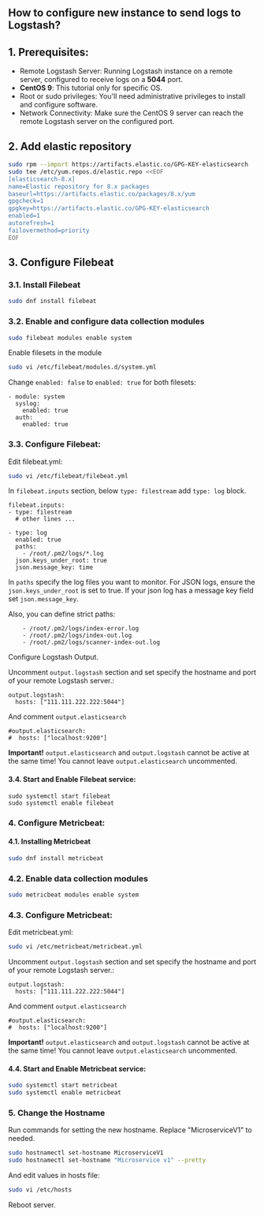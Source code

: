 How to configure new instance to send logs to Logstash?
-

## 1. Prerequisites:

- Remote Logstash Server: Running Logstash instance on a remote server, configured to receive logs on a **5044** port.
- **CentOS 9**: This tutorial only for specific OS.
- Root or sudo privileges: You'll need administrative privileges to install and configure software.
- Network Connectivity: Make sure the CentOS 9 server can reach the remote Logstash server on the configured port.

## 2. Add elastic repository

```bash
sudo rpm --import https://artifacts.elastic.co/GPG-KEY-elasticsearch
sudo tee /etc/yum.repos.d/elastic.repo <<EOF
[elasticsearch-8.x]
name=Elastic repository for 8.x packages
baseurl=https://artifacts.elastic.co/packages/8.x/yum
gpgcheck=1
gpgkey=https://artifacts.elastic.co/GPG-KEY-elasticsearch
enabled=1
autorefresh=1
failovermethod=priority
EOF
```

## 3. Configure Filebeat

### 3.1. Install Filebeat

```bash
sudo dnf install filebeat
```

### 3.2. Enable and configure data collection modules

```bash
sudo filebeat modules enable system
```

Enable filesets in the module

```bash
sudo vi /etc/filebeat/modules.d/system.yml
```

Change `enabled: false` to `enabled: true` for both filesets:

```
- module: system
  syslog:
    enabled: true
  auth:
    enabled: true
```

### 3.3. Configure Filebeat:

Edit filebeat.yml:

```bash
sudo vi /etc/filebeat/filebeat.yml
```

In `filebeat.inputs` section, below `type: filestream` add `type: log` block.

```
filebeat.inputs:
- type: filestream
  # other lines ...

- type: log
  enabled: true
  paths:
    - /root/.pm2/logs/*.log
  json.keys_under_root: true
  json.message_key: time 
```

In `paths` specify the log files you want to monitor.
For JSON logs, ensure the `json.keys_under_root` is set to true.
If your json log has a message key field set `json.message_key`.

Also, you can define strict paths:
```
    - /root/.pm2/logs/index-error.log
    - /root/.pm2/logs/index-out.log
    - /root/.pm2/logs/scanner-index-out.log
```

Configure Logstash Output.

Uncomment `output.logstash` section and set specify the hostname and port of your remote Logstash server.: 

```
output.logstash:
  hosts: ["111.111.222.222:5044"]
```

And comment `output.elasticsearch`

```
#output.elasticsearch:
#  hosts: ["localhost:9200"]
```

**Important!** `output.elasticsearch` and `output.logstash` cannot be active at the same time! You cannot leave `output.elasticsearch` uncommented.

#### 3.4. Start and Enable Filebeat service:

```
sudo systemctl start filebeat
sudo systemctl enable filebeat
```

### 4. Configure Metricbeat:

#### 4.1. Installing Metricbeat

```bash
sudo dnf install metricbeat
```

### 4.2. Enable data collection modules

```bash
sudo metricbeat modules enable system
```

### 4.3. Configure Metricbeat:

Edit metricbeat.yml:

```bash
sudo vi /etc/metricbeat/metricbeat.yml
```

Uncomment `output.logstash` section and set specify the hostname and port of your remote Logstash server.:

```
output.logstash:
  hosts: ["111.111.222.222:5044"]
```

And comment `output.elasticsearch`

```
#output.elasticsearch:
#  hosts: ["localhost:9200"]
```

**Important!** `output.elasticsearch` and `output.logstash` cannot be active at the same time! You cannot leave `output.elasticsearch` uncommented.

#### 4.4. Start and Enable Metricbeat service:

```bash
sudo systemctl start metricbeat
sudo systemctl enable metricbeat
```

### 5. Change the Hostname

Run commands for setting the new hostname. Replace "MicroserviceV1" to needed.
```bash
sudo hostnamectl set-hostname MicroserviceV1
sudo hostnamectl set-hostname "Microservice v1" --pretty
```

And edit values in hosts file:

```bash
sudo vi /etc/hosts
```

Reboot server.






